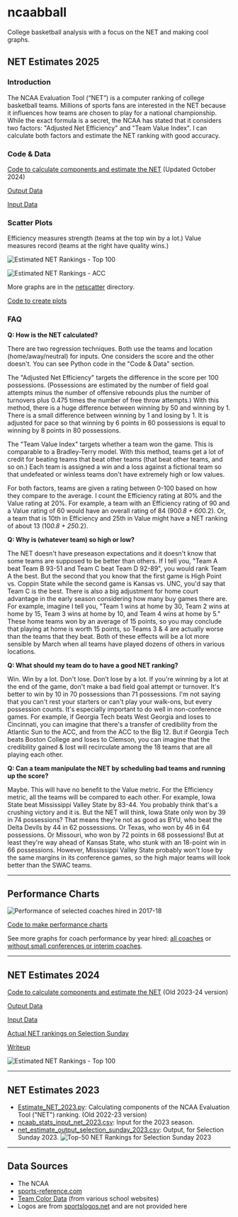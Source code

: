 # ncaabball

College basketball analysis with a focus on the NET and making cool graphs.

## NET Estimates 2025

### Introduction

The NCAA Evaluation Tool (“NET”) is a computer ranking of college basketball teams. Millions of sports fans are interested in the NET because it influences how teams are chosen to play for a national championship. While the exact formula is a secret, the NCAA has stated that it considers two factors: "Adjusted Net Efficiency" and "Team Value Index". I can calculate both factors and estimate the NET ranking with good accuracy.

### Code & Data

[Code to calculate components and estimate the NET](/Estimate%20NET.py) (Updated October 2024)

[Output Data](/estimated_net_output.csv)

[Input Data](/ncaab_stats_input_net_2025.csv)

### Scatter Plots

Efficiency measures strength (teams at the top win by a lot.) Value measures record (teams at the right have quality wins.)

![Estimated NET Rankings - Top 100](/netscatter/NET%20Scatter%20Top%20100.png)

![Estimated NET Rankings - ACC](/netscatter/NET%20Scatter%20ACC.png)

More graphs are in the [netscatter](/netscatter) directory.

[Code to create plots](/Plot%20Efficiency%20Value.py)

### FAQ

**Q: How is the NET calculated?**

There are two regression techniques. Both use the teams and location (home/away/neutral) for inputs. One considers the score and the other doesn't. You can see Python code in the "Code & Data" section.

The "Adjusted Net Efficiency" targets the difference in the score per 100 possessions. (Possessions are estimated by the number of field goal attempts minus the number of offensive rebounds plus the number of turnovers plus 0.475 times the number of free throw attempts.) With this method, there is a huge difference between winning by 50 and winning by 1. There is a small difference between winning by 1 and losing by 1. It is adjusted for pace so that winning by 6 points in 60 possessions is equal to winning by 8 points in 80 possessions.

The "Team Value Index" targets whether a team won the game. This is comparable to a Bradley-Terry model. With this method, teams get a lot of credit for beating teams that beat other teams (that beat other teams, and so on.) Each team is assigned a win and a loss against a fictional team so that undefeated or winless teams don't have extremely high or low values.

For both factors, teams are given a rating between 0-100 based on how they compare to the average. I count the Efficiency rating at 80% and the Value rating at 20%. For example, a team with an Efficiency rating of 90 and a Value rating of 60 would have an overall rating of 84 (90*0.8 + 60*0.2). Or, a team that is 10th in Efficiency and 25th in Value might have a NET ranking of about 13 (10*0.8 + 25*0.2).

**Q: Why is (whatever team) so high or low?**

The NET doesn't have preseason expectations and it doesn't know that some teams are supposed to be better than others. If I tell you, "Team A beat Team B 93-51 and Team C beat Team D 92-89", you would rank Team A the best. But the second that you know that the first game is High Point vs. Coppin State while the second game is Kansas vs. UNC, you'd say that Team C is the best. There is also a big adjustment for home court advantage in the early season considering how many buy games there are. For example, imagine I tell you, "Team 1 wins at home by 30, Team 2 wins at home by 15, Team 3 wins at home by 10, and Team 4 wins at home by 5." These home teams won by an average of 15 points, so you may conclude that playing at home is worth 15 points, so Teams 3 & 4 are actually worse than the teams that they beat. Both of these effects will be a lot more sensible by March when all teams have played dozens of others in various locations.

**Q: What should my team do to have a good NET ranking?**

Win. Win by a lot. Don't lose. Don’t lose by a lot. If you're winning by a lot at the end of the game, don't make a bad field goal attempt or turnover. It's better to win by 10 in 70 possessions than 71 possessions. I'm not saying that you can't rest your starters or can't play your walk-ons, but every possession counts. It's especially important to do well in non-conference games. For example, if Georgia Tech beats West Georgia and loses to Cincinnati, you can imagine that there's a transfer of credibility from the Atlantic Sun to the ACC, and from the ACC to the Big 12. But if Georgia Tech beats Boston College and loses to Clemson, you can imagine that the credibility gained & lost will recirculate among the 18 teams that are all playing each other.

**Q: Can a team manipulate the NET by scheduling bad teams and running up the score?**

Maybe. This will have no benefit to the Value metric. For the Efficiency metric, all the teams will be compared to each other. For example, Iowa State beat Mississippi Valley State by 83-44. You probably think that's a crushing victory and it is. But the NET will think, Iowa State only won by 39 in 74 possessions? That means they're not as good as BYU, who beat the Delta Devils by 44 in 62 possessions. Or Texas, who won by 46 in 64 possessions. Or Missouri, who won by 72 points in 68 possessions! But at least they're way ahead of Kansas State, who stunk with an 18-point win in 66 possessions. However, Mississippi Valley State probably won't lose by the same margins in its conference games, so the high major teams will look better than the SWAC teams.

---

## Performance Charts

![Performance of selected coaches hired in 2017-18](/performance_coachhired_selected/CoachTeamResults2018_selected.png)

[Code to make performance charts](/Performance%20Charts.py)

See more graphs for coach performance by year hired: [all coaches](/performance_coachhired_full) or [without small conferences or interim coaches](/performance_coachhired_selected).

---

## NET Estimates 2024

[Code to calculate components and estimate the NET](/NET2024/Estimate_NET_2024.py)  (Old 2023-24 version)

[Output Data](/NET2024/estimated_net_output.csv)

[Input Data](/NET2024/ncaab_stats_input_net_2024.csv)

[Actual NET rankings on Selection Sunday](/NET2024/actual_net.txt)

[Writeup](https://www.backingthepack.com/nc-state-basketball/2023/10/24/23928786/casting-a-wide-net-finding-the-basketball-rankings)

![Estimated NET Rankings - Top 100](/NET2024/NET%20Scatter%20Top%20100%202024.png)

---

## NET Estimates 2023
* [Estimate_NET_2023.py](/NET2023/Estimate_NET_2023.py): Calculating components of the NCAA Evaluation Tool ("NET") ranking. (Old 2022-23 version)
* [ncaab_stats_input_net_2023.csv](/NET2023/ncaab_stats_input_net_2023.csv): Input for the 2023 season.
* [net_estimate_output_selection_sunday_2023.csv](/NET2023/net_estimate_output_selection_sunday_2023.csv): Output, for Selection Sunday 2023.
![Top-50 NET Rankings for Selection Sunday 2023](/NET2023/NET_SS_2023_top50_logos.png)

---

## Data Sources
* The NCAA
* [sports-reference.com](https://www.sports-reference.com/cbb/)
* [Team Color Data](teamcolors.csv) (from various school websites)
* Logos are from [sportslogos.net](https://www.sportslogos.net/) and are not provided here
